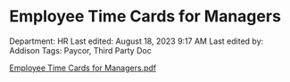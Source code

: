 # Employee Time Cards for Managers

Department: HR
Last edited: August 18, 2023 9:17 AM
Last edited by: Addison
Tags: Paycor, Third Party Doc

[Employee Time Cards for Managers.pdf](Employee_Time_Cards_for_Managers.pdf)
